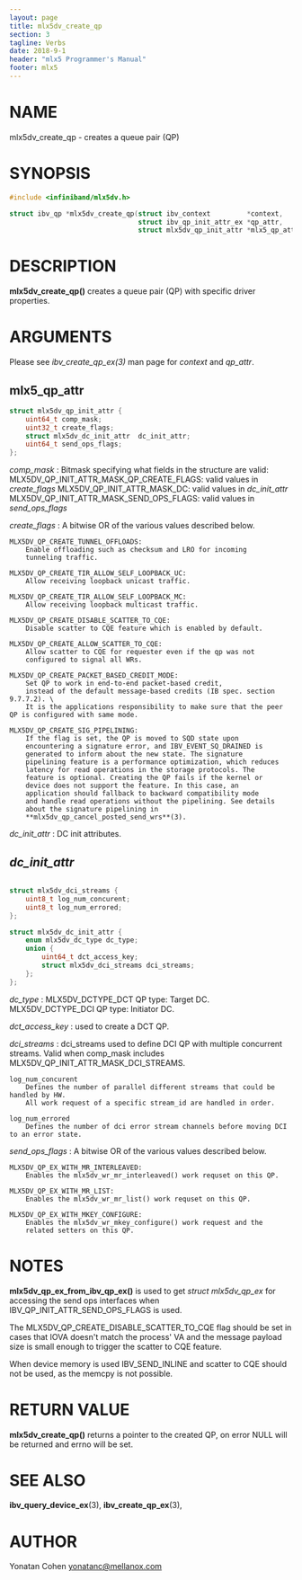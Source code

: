 ```yaml
---
layout: page
title: mlx5dv_create_qp
section: 3
tagline: Verbs
date: 2018-9-1
header: "mlx5 Programmer's Manual"
footer: mlx5
---
```


# NAME

mlx5dv_create_qp - creates a queue pair (QP)

# SYNOPSIS

```c
#include <infiniband/mlx5dv.h>

struct ibv_qp *mlx5dv_create_qp(struct ibv_context         *context,
                                struct ibv_qp_init_attr_ex *qp_attr,
                                struct mlx5dv_qp_init_attr *mlx5_qp_attr)
```


# DESCRIPTION

**mlx5dv_create_qp()** creates a queue pair (QP) with specific driver properties.

# ARGUMENTS

Please see *ibv_create_qp_ex(3)* man page for *context* and *qp_attr*.

## mlx5_qp_attr

```c
struct mlx5dv_qp_init_attr {
	uint64_t comp_mask;
	uint32_t create_flags;
	struct mlx5dv_dc_init_attr  dc_init_attr;
	uint64_t send_ops_flags;
};
```

*comp_mask*
:	Bitmask specifying what fields in the structure are valid:
	MLX5DV_QP_INIT_ATTR_MASK_QP_CREATE_FLAGS:
		valid values in *create_flags*
	MLX5DV_QP_INIT_ATTR_MASK_DC:
		valid values in *dc_init_attr*
	MLX5DV_QP_INIT_ATTR_MASK_SEND_OPS_FLAGS:
		valid values in *send_ops_flags*

*create_flags*
:	A bitwise OR of the various values described below.

	MLX5DV_QP_CREATE_TUNNEL_OFFLOADS:
		Enable offloading such as checksum and LRO for incoming
		tunneling traffic.

	MLX5DV_QP_CREATE_TIR_ALLOW_SELF_LOOPBACK_UC:
		Allow receiving loopback unicast traffic.

	MLX5DV_QP_CREATE_TIR_ALLOW_SELF_LOOPBACK_MC:
		Allow receiving loopback multicast traffic.

	MLX5DV_QP_CREATE_DISABLE_SCATTER_TO_CQE:
		Disable scatter to CQE feature which is enabled by default.

	MLX5DV_QP_CREATE_ALLOW_SCATTER_TO_CQE:
		Allow scatter to CQE for requester even if the qp was not
		configured to signal all WRs.

	MLX5DV_QP_CREATE_PACKET_BASED_CREDIT_MODE:
		Set QP to work in end-to-end packet-based credit,
		instead of the default message-based credits (IB spec. section 9.7.7.2). \
		It is the applications responsibility to make sure that the peer QP is configured with same mode.

	MLX5DV_QP_CREATE_SIG_PIPELINING:
		If the flag is set, the QP is moved to SQD state upon
		encountering a signature error, and IBV_EVENT_SQ_DRAINED is
		generated to inform about the new state. The signature
		pipelining feature is a performance optimization, which reduces
		latency for read operations in the storage protocols. The
		feature is optional. Creating the QP fails if the kernel or
		device does not support the feature. In this case, an
		application should fallback to backward compatibility mode
		and handle read operations without the pipelining. See details
		about the signature pipelining in
		**mlx5dv_qp_cancel_posted_send_wrs**(3).

*dc_init_attr*
:	DC init attributes.

## *dc_init_attr*

```c

struct mlx5dv_dci_streams {
	uint8_t log_num_concurent;
	uint8_t log_num_errored;
};

struct mlx5dv_dc_init_attr {
	enum mlx5dv_dc_type	dc_type;
	union {
	    uint64_t dct_access_key;
	    struct mlx5dv_dci_streams dci_streams;
	};
};
```

*dc_type*
:	MLX5DV_DCTYPE_DCT
		QP type: Target DC.
	MLX5DV_DCTYPE_DCI
		QP type: Initiator DC.

*dct_access_key*
:	used to create a DCT QP.

*dci_streams*
:	dci_streams used to define DCI QP with multiple concurrent streams.
	Valid when comp_mask includes MLX5DV_QP_INIT_ATTR_MASK_DCI_STREAMS.

	log_num_concurent
		Defines the number of parallel different streams that could be handled by HW.
		All work request of a specific stream_id are handled in order.

	log_num_errored
		Defines the number of dci error stream channels before moving DCI to an error state.

*send_ops_flags*
:	A bitwise OR of the various values described below.

	MLX5DV_QP_EX_WITH_MR_INTERLEAVED:
		Enables the mlx5dv_wr_mr_interleaved() work requset on this QP.

	MLX5DV_QP_EX_WITH_MR_LIST:
		Enables the mlx5dv_wr_mr_list() work requset on this QP.

	MLX5DV_QP_EX_WITH_MKEY_CONFIGURE:
		Enables the mlx5dv_wr_mkey_configure() work request and the
		related setters on this QP.

# NOTES

**mlx5dv_qp_ex_from_ibv_qp_ex()** is used to get *struct mlx5dv_qp_ex* for
accessing the send ops interfaces when IBV_QP_INIT_ATTR_SEND_OPS_FLAGS is used.

The MLX5DV_QP_CREATE_DISABLE_SCATTER_TO_CQE flag should be set in cases that IOVA doesn't
match the process' VA and the message payload size is small enough to trigger the scatter to CQE
feature.

When device memory is used IBV_SEND_INLINE and scatter to CQE should not be used, as the memcpy
is not possible.

# RETURN VALUE

**mlx5dv_create_qp()**
returns a pointer to the created QP, on error NULL will be returned and errno will be set.


# SEE ALSO

**ibv_query_device_ex**(3), **ibv_create_qp_ex**(3),

# AUTHOR

Yonatan Cohen <yonatanc@mellanox.com>
